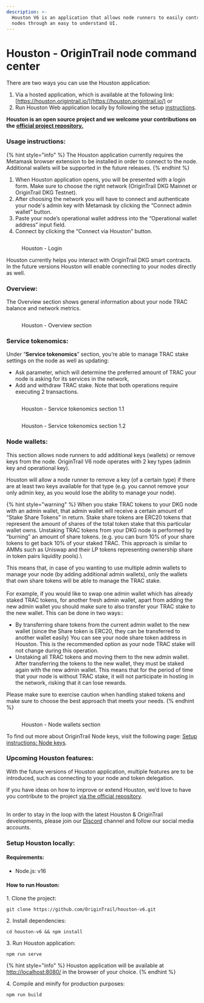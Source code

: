 ```yaml
---
description: >-
  Houston V6 is an application that allows node runners to easily control their
  nodes through an easy to understand UI.
---
```


# Houston - OriginTrail node command center

There are two ways you can use the Houston application:

1. Via a hosted application, which is available at the following link: [https://houston.origintrail.io/](https://houston.origintrail.io/) or
2. Run Houston Web application locally by following the setup [instructions](houston-origintrail-node-command-center.md#setup-houston-locally).

**Houston is an open source project and we welcome your contributions on the** [**official project repository.**](https://github.com/OriginTrail/houston-v6/)

### Usage instructions:

{% hint style="info" %}
The Houston application currently requires the Metamask browser extension to be installed in order to connect to the node. Additional wallets will be supported in the future releases.
{% endhint %}

1. When Houston application opens, you will be presented with a login form. Make sure to choose the right network (OriginTrail DKG Mainnet or OriginTrail DKG Testnet).
2. After choosing the network you will have to connect and authenticate your node's admin key with Metamask by clicking the “Connect admin wallet” button.
3. Paste your node’s operational wallet address into the “Operational wallet address” input field.
4. Connect by clicking the “Connect via Houston” button.

<figure><img src="../../.gitbook/assets/Screenshot 2022-12-29 at 16.55.06.png" alt=""><figcaption><p>Houston - Login</p></figcaption></figure>

Houston currently helps you interact with OriginTrail DKG smart contracts. In the future versions Houston will enable connecting to your nodes directly as well.

### &#x20;Overview:

The Overview section shows general information about your node TRAC balance and network metrics.

<figure><img src="../../.gitbook/assets/overview_section.png" alt=""><figcaption><p>Houston - Overview section</p></figcaption></figure>

### Service tokenomics:

Under “**Service tokenomics**” section, you’re able to manage TRAC stake settings on the node as well as updating:

* Ask parameter, which will determine the preferred amount of TRAC your node is asking for its services in the network,
* Add and withdraw TRAC stake. Note that both operations require executing 2 transactions.

<figure><img src="../../.gitbook/assets/service_tokenomics.png" alt=""><figcaption><p>Houston - Service tokenomics section 1.1</p></figcaption></figure>

<figure><img src="../../.gitbook/assets/add_withdraw_stake.png" alt=""><figcaption><p>Houston - Service tokenomics section 1.2</p></figcaption></figure>



### Node wallets:

This section allows node runners to add additional keys (wallets) or remove keys from the node. OriginTrail V6 node operates with 2 key types (admin key and operational key).&#x20;

Houston will allow a node runner to remove a key (of a certain type) if there are at least two keys available for that type (e.g. you cannot remove your only admin key, as you would lose the ability to manage your node).

{% hint style="warning" %}
When you stake TRAC tokens to your DKG node with an admin wallet, that admin wallet will receive a certain amount of “Stake Share Tokens” in return. Stake share tokens are ERC20 tokens that represent the amount of shares of the total token stake that this particular wallet owns. Unstaking TRAC tokens from your DKG node is performed by “burning” an amount of share tokens. (e.g. you can burn 10% of your share tokens to get back 10% of your staked TRAC. This approach is similar to AMMs such as Uniswap and their LP tokens representing ownership share in token pairs liquidity pools).\


This means that, in case of you wanting to use multiple admin wallets to manage your node (by adding additional admin wallets), only the wallets that own share tokens will be able to manage the TRAC stake.\
\
For example, if you would like to swap one admin wallet which has already staked TRAC tokens, for another fresh admin wallet, apart from adding the new admin wallet you should make sure to also transfer your TRAC stake to the new wallet. This can be done in two ways::

* By transferring share tokens from the current admin wallet to the new wallet (since the Share token is ERC20, they can be transferred to another wallet easily) You can see your node share token address in Houston. This is the recommended option as your node TRAC stake will not change during this operation.
* Unstaking all TRAC tokens and moving them to the new admin wallet. After transferring the tokens to the new wallet, they must be staked again with the new admin wallet. This means that for the period of time that your node is without TRAC stake, it will not participate in hosting in the network, risking that it can lose rewards.



Please make sure to exercise caution when handling staked tokens and make sure to choose the best approach that meets your needs.
{% endhint %}

<figure><img src="../../.gitbook/assets/node_wallets.png" alt=""><figcaption><p>Houston - Node wallets section</p></figcaption></figure>

To find out more about OriginTrail Node keys, visit the following page: [Setup instructions: Node keys](https://docs.origintrail.io/decentralized-knowledge-graph-layer-2/testnet-node-setup-instructions/node-keys).

### &#x20;Upcoming Houston features:

With the future versions of Houston application, multiple features are to be introduced, such as connecting to your node and token delegation.&#x20;

If you have ideas on how to improve or extend Houston, we’d love to have you contribute to the project [via the official repository](https://github.com/OriginTrail/houston-v6).&#x20;

\
In order to stay in the loop with the latest Houston & OriginTrail developments, please join our [Discord](https://discordapp.com/invite/FCgYk2S) channel and follow our social media accounts.

### Setup Houston locally:

#### Requirements:

* Node.js: v16

#### How to run Houston:

1\. Clone the project:

```
git clone https://github.com/OriginTrail/houston-v6.git
```

2\. Install dependencies:

```
cd houston-v6 && npm install
```

3\. Run Houston application:

```
npm run serve
```

{% hint style="info" %}
Houston application will be available at [http://localhost:8080/](http://localhost:8080/) in the browser of your choice.&#x20;
{% endhint %}

4\. Compile and minify for production purposes:

```
npm run build
```

